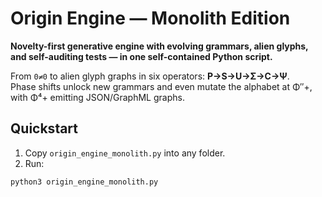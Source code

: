 # Origin Engine — Monolith Edition

**Novelty-first generative engine with evolving grammars, alien glyphs, and self-auditing tests — in one self-contained Python script.**

From `0≠0` to alien glyph graphs in six operators: **P→S→U→Σ→C→Ψ**.  
Phase shifts unlock new grammars and even mutate the alphabet at Φ″+, with Φ⁴+ emitting JSON/GraphML graphs.

## Quickstart

1) Copy `origin_engine_monolith.py` into any folder.  
2) Run:

```bash
python3 origin_engine_monolith.py

